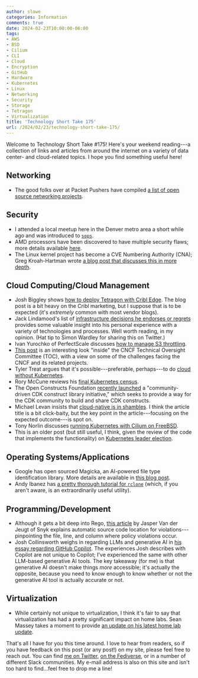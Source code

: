 ```yaml
---
author: slowe
categories: Information
comments: true
date: 2024-02-23T10:00:00-06:00
tags:
- AWS
- BSD
- Cilium
- CLI
- Cloud
- Encryption
- GitHub
- Hardware
- Kubernetes
- Linux
- Networking
- Security
- Storage
- Tetragon
- Virtualization
title: 'Technology Short Take 175'
url: /2024/02/23/technology-short-take-175/
---
```


Welcome to Technology Short Take #175! Here's your weekend reading---a collection of links and articles from around the internet on a variety of data center- and cloud-related topics. I hope you find something useful here!<!--more-->

## Networking

* The good folks over at Packet Pushers have compiled [a list of open source networking projects][link-14].

## Security

* I attended a local meetup here in the Denver metro area a short while ago and was introduced to [`sops`][link-3].
* AMD processors have been discovered to have multiple security flaws; more details available [here][link-10].
* The Linux kernel project has become a CVE Numbering Authority (CNA); Greg Kroah-Hartman wrote [a blog post that discusses this in more depth][link-11].

## Cloud Computing/Cloud Management

* Josh Biggley shows [how to deploy Tetragon with Cribl Edge][link-1]. The blog post is a bit heavy on the Cribl marketing, but I suppose that is to be expected (it's _extremely_ common with most vendor blogs).
* Jack Lindamood's list of [infrastructure decisions he endorses or regrets][link-2] provides some valuable insight into his personal experience with a variety of technologies and processes. Well worth reading, in my opinion. (Hat tip to Simon Wardley for sharing this on Twitter.)
* Ivan Yurochko of PerfectScale discusses [how to manage S3 throttling][link-5].
* [This post][link-6] is an interesting look "inside" the CNCF Technical Oversight Committee (TOC), with a view on some of the challenges facing the CNCF and its related projects.
* Tyler Treat argues that it's possible---preferable, perhaps---to do [cloud without Kubernetes][link-7].
* Rory McCune reviews his [final Kubernetes census][link-12].
* The Open Constructs Foundation [recently launched][link-16] a "community-driven CDK construct library initiative," which seeks to provide a way for the CDK community to build and share CDK constructs.
* Michael Levan insists that [cloud-native is in shambles][link-17]. I think the article title is a bit click-baity, but the key point in the article---focusing on the expected outcome---is spot on.
* Tony Norlin discusses [running Kubernetes with Cilium on FreeBSD][link-18].
* This is an older post (but still useful, I think, given the review of the code that implements the functionality) on [Kubernetes leader election][link-19].

## Operating Systems/Applications

* Google has open sourced Magicka, an AI-powered file type identification library. More details are available in [this blog post][link-9].
* Andy Ibanez has [a pretty thorough tutorial for `rclone`][link-15] (which, if you aren't aware, is an extraordinarily useful utility).

## Programming/Development

* Although it gets a bit deep into Rego, [this article][link-4] by Jasper Van der Jeugt of Snyk explains automatic source code location for violations---pinpointing the file, line, and column where policy violations occur.
* Josh Collinsworth weighs in regarding LLMs and generative AI in [his essay regarding GitHub Copilot][link-13]. The experiences Josh describes with Copilot are not unique to Copilot; I've experienced the same with other LLM-based generative AI tools. The key takeaway (for me) is that generative AI doesn't make things _more_ accessible; it's actually the opposite, because you need to know enough to know whether or not the generative AI tool is actually accurate or not.

## Virtualization

* While certainly not unique to virtualization, I think it's fair to say that virtualization has had a pretty significant impact on home labs. Sean Massey takes a moment to provide [an update on his latest home lab update][link-8].

That's all I have for you this time around. I love to hear from readers, so if you have feedback on this post (or any post!) on my site, please feel free to reach out. You can find [me on Twitter][link-99], [on the Fediverse][link-30], or in a number of different Slack communities. My e-mail address is also on this site and isn't too hard to find...feel free to drop me a line!

[link-1]: https://cribl.io/blog/taming-tetragon-with-cribl-cloud/
[link-2]: https://cep.dev/posts/every-infrastructure-decision-i-endorse-or-regret-after-4-years-running-infrastructure-at-a-startup/
[link-3]: https://github.com/getsops/sops
[link-4]: https://snyk.io/blog/automatic-source-locations-rego/
[link-5]: https://www.perfectscale.io/blog/aws-s3-throttling
[link-6]: https://codeengineered.com/blog/2024/retro-cncf-toc/
[link-7]: https://blog.realkinetic.com/cloud-without-kubernetes-d0487a4ab345
[link-8]: https://thevirtualhorizon.com/2024/02/16/the-home-lab-update-2024/
[link-9]: https://opensource.googleblog.com/2024/02/magika-ai-powered-fast-and-efficient-file-type-identification.html
[link-10]: https://securityonline.info/high-alert-amd-processors-hit-by-multiple-security-flaws/
[link-11]: http://www.kroah.com/log/blog/2024/02/13/linux-is-a-cna/
[link-12]: https://raesene.github.io/blog/2024/02/17/a-final-kubernetes-censys/
[link-13]: https://joshcollinsworth.com/blog/copilot
[link-14]: https://packetpushers.net/blog/open-source-networking-projects/
[link-15]: https://www.andyibanez.com/posts/rclone-basics-encryption/
[link-16]: https://www.open-constructs.org/
[link-17]: https://dev.to/thenjdevopsguy/cloud-native-is-in-shambles-1klf
[link-18]: https://medium.com/@norlin.t/kubernetes-on-freebsd-with-linux-worker-nodes-and-cilium-a87c50daef03
[link-19]: https://medium.com/michaelbi-22303/deep-dive-into-kubernetes-simple-leader-election-3712a8be3a99
[link-30]: https://fosstodon.org/@scottslowe
[link-99]: https://twitter.com/scott_lowe
